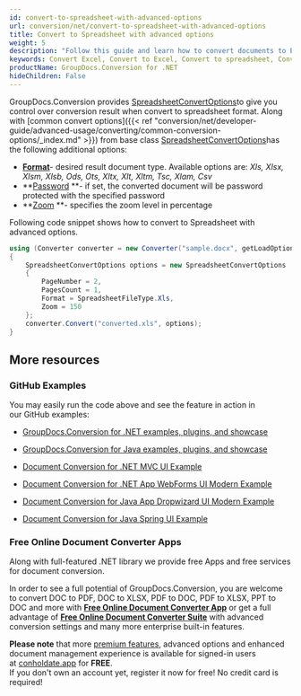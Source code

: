```yaml
---
id: convert-to-spreadsheet-with-advanced-options
url: conversion/net/convert-to-spreadsheet-with-advanced-options
title: Convert to Spreadsheet with advanced options
weight: 5
description: "Follow this guide and learn how to convert documents to Excel and Open Document spreadsheets of XLS, XLSX, ODS, OTS formats  with zoom and other customizations using GroupDocs.Conversion for .NET."
keywords: Convert Excel, Convert to Excel, Convert to spreadsheet, Convert to XLS, Convert to XLSX
productName: GroupDocs.Conversion for .NET
hideChildren: False
---
```

GroupDocs.Conversion provides [SpreadsheetConvertOptions](https://apireference.groupdocs.com/net/conversion/groupdocs.conversion.options.convert/spreadsheetconvertoptions)to give you control over conversion result when convert to spreadsheet format. Along with [common convert options]({{< ref "conversion/net/developer-guide/advanced-usage/converting/common-conversion-options/_index.md" >}}) from base class [SpreadsheetConvertOptions](https://apireference.groupdocs.com/net/conversion/groupdocs.conversion.options.convert/spreadsheetconvertoptions)has the following additional options:

*   **[Format](https://apireference.groupdocs.com/net/conversion/groupdocs.conversion.options.convert.convertoptions/1/properties/format)**\- desired result document type. Available options are: *Xls, Xlsx, Xlsm, Xlsb, Ods, Ots, Xltx, Xlt, Xltm, Tsc, Xlam, Csv*
*   **[Password](https://apireference.groupdocs.com/net/conversion/groupdocs.conversion.options.convert/spreadsheetconvertoptions/properties/password) **\- if set, the converted document will be password protected with the specified password
*   **[Zoom](https://apireference.groupdocs.com/net/conversion/groupdocs.conversion.options.convert/spreadsheetconvertoptions/properties/zoom) **\- specifies the zoom level in percentage

Following code snippet shows how to convert to Spreadsheet with advanced options.

```csharp
using (Converter converter = new Converter("sample.docx", getLoadOptions))
{
    SpreadsheetConvertOptions options = new SpreadsheetConvertOptions
    {
        PageNumber = 2,
        PagesCount = 1,
        Format = SpreadsheetFileType.Xls,
        Zoom = 150
    };
    converter.Convert("converted.xls", options);
}
```

## More resources

### GitHub Examples

You may easily run the code above and see the feature in action in our GitHub examples:

*   [GroupDocs.Conversion for .NET examples, plugins, and showcase](https://github.com/groupdocs-conversion/GroupDocs.Conversion-for-.NET)
    
*   [GroupDocs.Conversion for Java examples, plugins, and showcase](https://github.com/groupdocs-conversion/GroupDocs.Conversion-for-Java)
    
*   [Document Conversion for .NET MVC UI Example](https://github.com/groupdocs-conversion/GroupDocs.Conversion-for-.NET-MVC) 
    
*   [Document Conversion for .NET App WebForms UI Modern Example](https://github.com/groupdocs-conversion/GroupDocs.Conversion-for-.NET-WebForms)
    
*   [Document Conversion for Java App Dropwizard UI Modern Example](https://github.com/groupdocs-conversion/GroupDocs.Conversion-for-Java-Dropwizard)
    
*   [Document Conversion for Java Spring UI Example](https://github.com/groupdocs-conversion/GroupDocs.Conversion-for-Java-Spring)
    

### Free Online Document Converter Apps

Along with full-featured .NET library we provide free Apps and free services for document conversion.

In order to see a full potential of GroupDocs.Conversion, you are welcome to convert DOC to PDF, DOC to XLSX, PDF to DOC, PDF to XLSX, PPT to DOC and more with **[Free Online Document Converter App](https://products.groupdocs.app/conversion)** or get a full advantage of **[Free Online Document Converter Suite](https://conholdate.app/features/document-converter-online)** with advanced conversion settings and many more enterprise built-in features.

**Please note** that more [premium features](https://conholdate.app/features), advanced options and enhanced document management experience is available for signed-in users at [conholdate.app](https://conholdate.app/) for **FREE**.  
If you don't own an account yet, register it now for free! No credit card is required!

